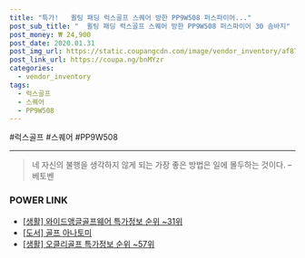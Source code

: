 ```yaml
--- 
title: "특가!   퀼팅 패딩 럭스골프 스퀘어 방한 PP9W508 퍼스파이어..." 
post_sub_title: "  퀼팅 패딩 럭스골프 스퀘어 방한 PP9W508 퍼스파이어 30 솜바지" 
post_money: ₩ 24,900 
post_date: 2020.01.31 
post_img_url: https://static.coupangcdn.com/image/vendor_inventory/af87/81ef48c075fac1de86e277ed40356bc09f8e35edaed254fc7639769b4805.jpg 
post_link_url: https://coupa.ng/bnMYzr 
categories: 
  - vendor_inventory 
tags: 
  - 럭스골프 
  - 스퀘어 
  - PP9W508 
--- 
```

  #럭스골프 #스퀘어 #PP9W508 
<hr> 

> 네 자신의 불행을 생각하지 않게 되는 가장 좋은 방법은 일에 몰두하는 것이다. – 베토벤 


### POWER LINK

* <a href="https://blog.naver.com/sakai111/221777025503" target="_blank"> [생활] 와이드앵글골프웨어 특가정보 순위 ~31위</a>
* <a href="https://blog.naver.com/santokki14/221778935384" target="_blank">[도서] 골프 아나토미</a>
* <a href="https://blog.naver.com/sakai111/221779770255" target="_blank"> [생활] 오클리골프 특가정보 순위 ~57위</a>
